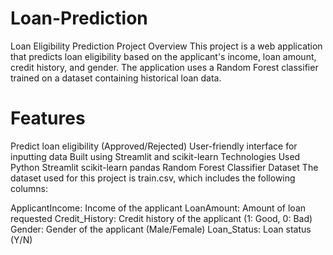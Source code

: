 # Loan-Prediction
Loan Eligibility Prediction
Project Overview
This project is a web application that predicts loan eligibility based on the applicant's income, loan amount, credit history, and gender. The application uses a Random Forest classifier trained on a dataset containing historical loan data.

# Features
Predict loan eligibility (Approved/Rejected)
User-friendly interface for inputting data
Built using Streamlit and scikit-learn
Technologies Used
Python
Streamlit
scikit-learn
pandas
Random Forest Classifier
Dataset
The dataset used for this project is train.csv, which includes the following columns:

ApplicantIncome: Income of the applicant
LoanAmount: Amount of loan requested
Credit_History: Credit history of the applicant (1: Good, 0: Bad)
Gender: Gender of the applicant (Male/Female)
Loan_Status: Loan status (Y/N)
